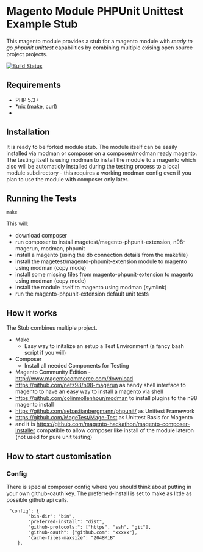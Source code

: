 Magento Module PHPUnit Unittest Example Stub
=========

This magento module provides a stub for a magento module with *ready to go phpunit unittest* capabilities by combining multiple exising open source project projects.

[![Build Status](https://travis-ci.org/BSolut/magento_phpunit_unittest_base_module.svg?branch=master)](https://travis-ci.org/BSolut/magento_phpunit_unittest_base_module)
## Requirements

* PHP 5.3+
* *nix (make, curl)
*

## Installation

It is ready to be forked module stub. The module itself can be easily installed via modman or composer on a composer/modman ready magento.
The testing itself is using modman to install the module to a magento which also will be automaticly installed during the testing process to a local module subdirectory - this requires a working modman config even if you plan to use the module with composer only later.

## Running the Tests
```
make
```

This will:
* download composer
* run composer to install magetest/magento-phpunit-extension, n98-magerun, modman, phpunit
* install a magento (using the db connection details from the makefile)
* install the magetest/magento-phpunit-extension module to magento using modman (copy mode)
* install some missing files from magento-phpunit-extension to magento using modman (copy mode)
* install the module itself to magento using modman (symlink)
* run the magento-phpunit-extension default unit tests

## How it works

The Stub combines multiple project.

* Make
    * Easy way to initalize an setup a Test Environment (a fancy bash script if you will)
* Composer
    * Install all needed Components for Testing
* Magento Community Edition - http://www.magentocommerce.com/download 
* https://github.com/netz98/n98-magerun as handy shell interface to magento to have an easy way to install a magento via shell
* https://github.com/colinmollenhour/modman to install plugins to the n98  magento install
* https://github.com/sebastianbergmann/phpunit/ as Unittest Framework
* https://github.com/MageTest/Mage-Test as Unittest Basis for Magento
* and it is https://github.com/magento-hackathon/magento-composer-installer compatible to allow composer like install of the module lateron (not used for pure unit testing)


## How to start customisation

### Config
There is special composer config where you should think about putting in your own github-oauth key. The preferred-install is set to make as little as possible github api calls.

```
 "config": {
        "bin-dir": "bin",
        "preferred-install": "dist",
        "github-protocols:": ["https", "ssh", "git"],
        "github-oauth": {"github.com": "xxxxx"},
        "cache-files-maxsize": "2048MiB"
    },
    
```